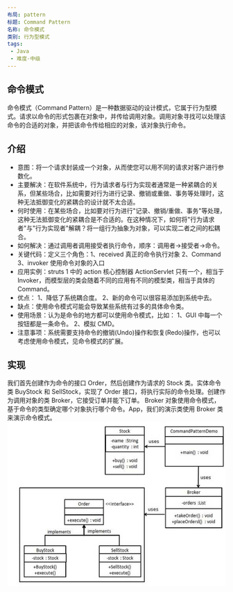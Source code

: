 ```yaml
---
布局: pattern
标题: Command Pattern
名称: 命令模式
类别: 行为型模式
tags:
 - Java
 - 难度-中级
---
```


## 命令模式
命令模式（Command Pattern）是一种数据驱动的设计模式，它属于行为型模式。请求以命令的形式包裹在对象中，并传给调用对象。调用对象寻找可以处理该命令的合适的对象，并把该命令传给相应的对象，该对象执行命令。

## 介绍
* 意图：将一个请求封装成一个对象，从而使您可以用不同的请求对客户进行参数化。
* 主要解决：在软件系统中，行为请求者与行为实现者通常是一种紧耦合的关系，但某些场合，比如需要对行为进行记录、撤销或重做、事务等处理时，这种无法抵御变化的紧耦合的设计就不太合适。
* 何时使用：在某些场合，比如要对行为进行"记录、撤销/重做、事务"等处理，这种无法抵御变化的紧耦合是不合适的。在这种情况下，如何将"行为请求者"与"行为实现者"解耦？将一组行为抽象为对象，可以实现二者之间的松耦合。
* 如何解决：通过调用者调用接受者执行命令，顺序：调用者→接受者→命令。
* 关键代码：定义三个角色：1、received 真正的命令执行对象 2、Command 3、invoker 使用命令对象的入口
* 应用实例：struts 1 中的 action 核心控制器 ActionServlet 只有一个，相当于 Invoker，而模型层的类会随着不同的应用有不同的模型类，相当于具体的 Command。
* 优点： 1、降低了系统耦合度。 2、新的命令可以很容易添加到系统中去。
* 缺点：使用命令模式可能会导致某些系统有过多的具体命令类。
* 使用场景：认为是命令的地方都可以使用命令模式，比如： 
1、GUI 中每一个按钮都是一条命令。 
2、模拟 CMD。
* 注意事项：系统需要支持命令的撤销(Undo)操作和恢复(Redo)操作，也可以考虑使用命令模式，见命令模式的扩展。

## 实现
我们首先创建作为命令的接口 Order，然后创建作为请求的 Stock 类。实体命令类 BuyStock 和 SellStock，实现了 Order 接口，将执行实际的命令处理。创建作为调用对象的类 Broker，它接受订单并能下订单。
Broker 对象使用命令模式，基于命令的类型确定哪个对象执行哪个命令。App，我们的演示类使用 Broker 类来演示命令模式。
![img](./etc/command_pattern_uml_diagram.jpg)